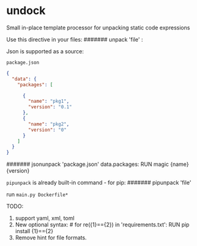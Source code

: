 # undock
Small in-place template processor for unpacking static code expressions


Use this directive in your files:
####### unpack 'file' <regex>: <command>

Json is supported as a source:

`package.json`
```json
{
  "data": {
    "packages": [

      {
        "name": "pkg1",
        "version": "0.1"
      },
      {
        "name": "pkg2",
        "version": "0"
      }
    ]
  }
}
```

####### jsonunpack 'package.json' data.packages: RUN magic {name} {version}
 


`pipunpack` is already built-in command - for pip:
 ####### pipunpack 'file'
 
 run `main.py Dockerfile*`
 
 
 
 
 TODO: 
 1. support yaml, xml, toml
 2. New optional syntax: # for re({1}=={2}) in 'requirements.txt': RUN pip install {1}=={2} 
 3. Remove hint for file formats.
